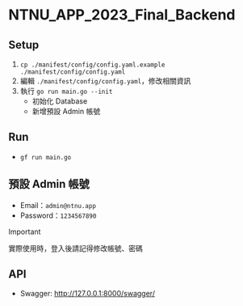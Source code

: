 # NTNU_APP_2023_Final_Backend

## Setup
1. `cp ./manifest/config/config.yaml.example ./manifest/config/config.yaml`
2. 編輯 `./manifest/config/config.yaml`，修改相關資訊
3. 執行 `go run main.go --init`
    - 初始化 Database
    - 新增預設 Admin 帳號

## Run
- `gf run main.go`

## 預設 Admin 帳號
- Email：`admin@ntnu.app`
- Password：`1234567890`

> [!IMPORTANT]
> 實際使用時，登入後請記得修改帳號、密碼

## API
- Swagger: http://127.0.0.1:8000/swagger/